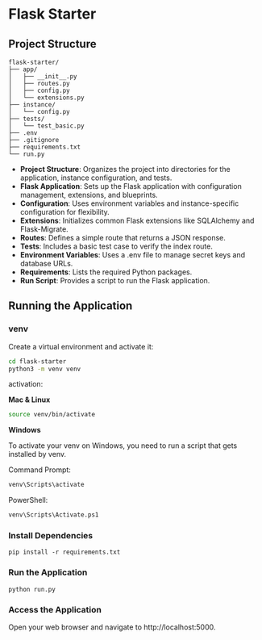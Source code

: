 # Flask Starter

## Project Structure

```
flask-starter/
├── app/
│   ├── __init__.py
│   ├── routes.py
│   ├── config.py
│   └── extensions.py
├── instance/
│   └── config.py
├── tests/
│   └── test_basic.py
├── .env
├── .gitignore
├── requirements.txt
└── run.py
```

- **Project Structure**: Organizes the project into directories for the application, instance configuration, and tests.
- **Flask Application**: Sets up the Flask application with configuration management, extensions, and blueprints.
- **Configuration**: Uses environment variables and instance-specific configuration for flexibility.
- **Extensions**: Initializes common Flask extensions like SQLAlchemy and Flask-Migrate.
- **Routes**: Defines a simple route that returns a JSON response.
- **Tests**: Includes a basic test case to verify the index route.
- **Environment Variables**: Uses a .env file to manage secret keys and database URLs.
- **Requirements**: Lists the required Python packages.
- **Run Script**: Provides a script to run the Flask application.

## Running the Application

### venv

Create a virtual environment and activate it:

```sh
cd flask-starter
python3 -m venv venv
```

activation:

**Mac & Linux**

```sh
source venv/bin/activate
```

**Windows**

To activate your venv on Windows, you need to run a script that gets installed by venv.

Command Prompt:

```sh
venv\Scripts\activate
```

PowerShell:

```sh
venv\Scripts\Activate.ps1
```

### Install Dependencies

```
pip install -r requirements.txt
```

### Run the Application

```
python run.py
```

### Access the Application

Open your web browser and navigate to http://localhost:5000.

